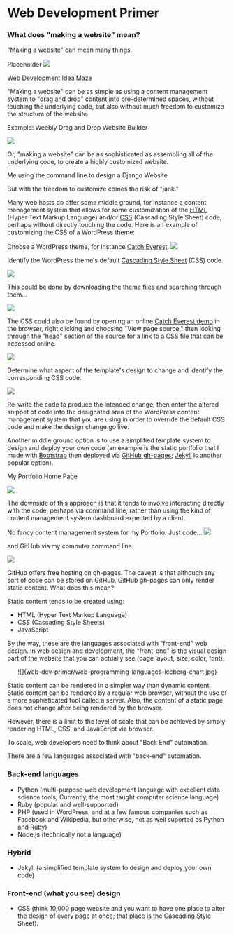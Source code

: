 # Web Development Primer

### What does "making a website" mean?

"Making a website" can mean many things. 

Placeholder
![](web-dev-primer/idea-maze.jpg)

Web Development Idea Maze

"Making a website" can be as simple as using a content management system to "drag and drop" content into pre-determined spaces, without touching the underlying code, but also without much freedom to customize the structure of the website. 

Example: Weebly Drag and Drop Website Builder

![](web-dev-primer/weebly.png)

Or, "making a website" can be as sophisticated as assembling all of the underlying code, to create a highly customized website. 

Me using the command line to design a Django Website

But with the freedom to customize comes the risk of "jank."

Many web hosts do offer some middle ground, for instance a content management system that allows for some customization of the [HTML](http://en.wikipedia.org/wiki/HTML) (Hyper Text Markup Language) and/or [CSS](http://en.wikipedia.org/wiki/Cascading_Style_Sheets) (Cascading Style Sheet) code, perhaps without directly touching the code. Here is an example of customizing the CSS of a WordPress theme:

Choose a WordPress theme, for instance [Catch Everest](https://wordpress.org/themes/catch-everest).
![](web-dev-primer/catch-everest-template-desktop-view-home-page.jpg)

Identify the WordPress theme's default [Cascading Style Sheet](http://wp-themes.com/wp-content/themes/catch-everest/style.css?ver=4.0-beta2-20140725) (CSS) code. 

![](web-dev-primer/catch-everest-template-css.png)

This could be done by downloading the theme files and searching through them...

![](web-dev-primer/catch-everest-template-files-css.png)

The CSS could also be found by opening an online [Catch Everest demo](http://wp-themes.com/catch-everest/?TB_iframe=true&width=600&height=400) in the browser, right clicking and choosing "View page source," then looking through the "head" section of the source for a link to a CSS file that can be accessed online. 

![](web-dev-primer/catch-everest-theme-css-head.png)

Determine what aspect of the template's design to change and identify the corresponding CSS code.

![](web-dev-primer/catching-everest-template-css-background.png)

Re-write the code to produce the intended change, then enter the altered snippet of code into the designated area of the WordPress content management system that you are using in order to override the default CSS code and make the design change go live.

Another middle ground option is to use a simplified template system to design and deploy your own code (an example is the static portfolio that I made with [Bootstrap](http://getbootstrap.com) then deployed via [GitHub gh-pages](https://github.com/KatherineMichel/portfolio/tree/gh-pages); [Jekyll](http://jekyllrb.com) is another popular option). 

My Portfolio Home Page

![](web-dev-primer/katherine-michel-portfolio-home-page.png)

The downside of this approach is that it tends to involve interacting directly with the code, perhaps via command line, rather than using the kind of content management system dashboard expected by a client.  

No fancy content management system for my Portfolio. Just code...
![](web-dev-primer/katherine-michel-portfolio-code.png)

and GitHub via my computer command line. 

![](web-dev-primer/katherine-michel-portfolio-command-line.png)

GitHub offers free hosting on gh-pages. The caveat is that although any sort of code can be stored on GitHub, GitHub gh-pages can only render static content. What does this mean?  

Static content tends to be created using:
* HTML (Hyper Text Markup Language)
* CSS (Cascading Style Sheets)
* JavaScript

By the way, these are the languages associated with "front-end" web design. In web design and development, the "front-end" is the visual design part of the website that you can actually see (page layout, size, color, font). 

<center>
![](web-dev-primer/web-programming-languages-iceberg-chart.jpg)
</center>

Static content can be rendered in a simpler way than dynamic content. Static content can be rendered by a regular web browser, without the use of a more sophisticated tool called a server. Also, the content of a static page does not change after being rendered by the browser. 

However, there is a limit to the level of scale that can be achieved by simply rendering HTML, CSS, and JavaScript via browser. 

To scale, web developers need to think about "Back End" automation. 

There are a few languages associated with "back-end" automation. 

### Back-end languages
* Python (multi-purpose web development language with excellent data science tools; Currently, the most taught computer science language)  
* Ruby (popular and well-supported)
* PHP (used in WordPress, and at a few famous companies such as Facebook and Wikipedia, but otherwise, not as well suported as Python and Ruby)
* Node.js (technically not a language)

### Hybrid
* Jekyll (a simplified template system to design and deploy your own code)

### Front-end (what you see) design
* CSS (think 10,000 page website and you want to have one place to alter the design of every page at once; that place is the Cascading Style Sheet).

